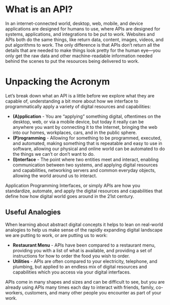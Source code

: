 # What is an API?
In an internet-connected world, desktop, web, mobile, and device applications are designed for humans to use, where APIs are designed for systems, applications, and integrations to be put to work. Websites and APIs both do the same things, like return data, content, images, videos, and put algorithms to work. The only difference is that APIs don’t return all the details that are needed to make things look pretty for the human eye—you only get the raw data and other machine-readable information needed behind the scenes to put the resources being delivered to work.

# Unpacking the Acronym
Let’s break down what an API is a little before we explore what they are capable of, understanding a bit more about how we interface to programmatically apply a variety of digital resources and capabilities:

- **(A)pplication** - You are “applying” something digital, oftentimes on the desktop, web, or via a mobile device, but today it really can be anywhere you want by connecting it to the Internet, bringing the web into our homes, workplaces, cars, and in the public sphere.
- **(P)rogramming** - Allowing for something to be programmed, executed, and automated, making something that is repeatable and easy to use in software, allowing our physical and online world can be automated to do the things we can’t or don’t want to do. 
- **(I)nterface** - The point where two entities meet and interact, enabling communication between two systems, and applying digital resources and capabilities, networking servers and common everyday objects, allowing the world around us to interact.

Application Programming Interfaces, or simply APIs are how you standardize, automate, and apply the digital resources and capabilities that define how how digital world goes around in the 21st century.

## Useful Analogies
When learning about abstract digital concepts it helps to lean on real-world analogies to help us make sense of the rapidly expanding digital landscape we are putting to work, or are putting us to work:

- **Restaurant Menu** - APIs have been compared to a restaurant menu, providing you with a list of what is available, and providing a set of instructions for how to order the food you wish to order.
- **Utilities** - APIs are often compared to your electricity, telephone, and plumbing, but applied to an endless mix of digital resources and capabilities which you access via your digital interfaces.

APIs come in many shapes and sizes and can be difficult to see, but you are already using APIs many times each day to interact with friends, family, co-workers, customers, and many other people you encounter as part of your work.
